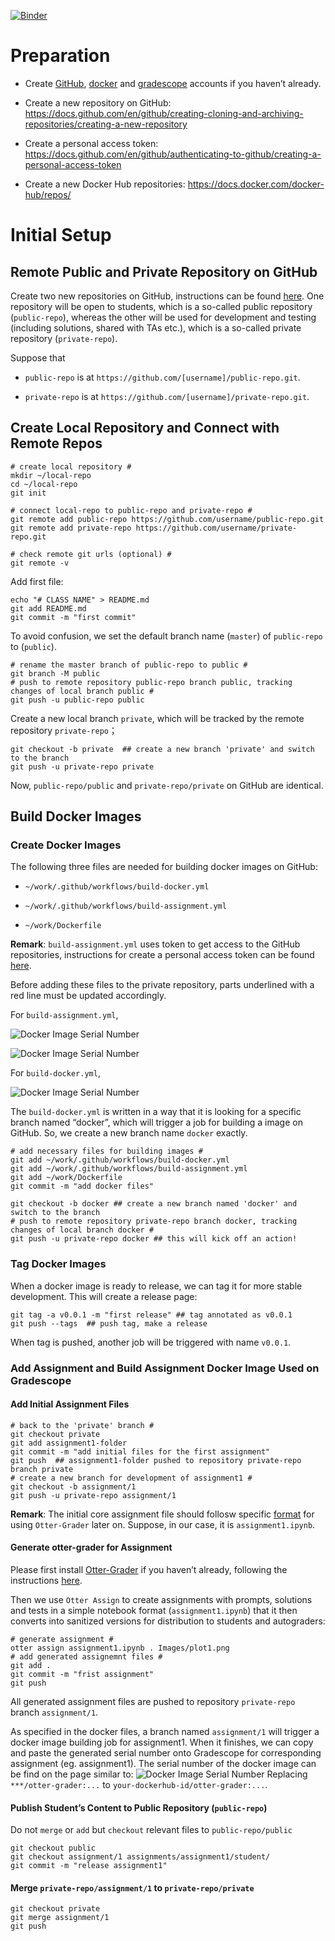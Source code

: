 
[![Binder](https://mybinder.org/badge_logo.svg)](https://mybinder.org/v2/gh/UCSB-PSTAT/gradescope-ottergrader.git/cc-gh?urlpath=lab)

<!-- README.md is generated from README.Rmd. Please edit that file -->

Preparation
===========

-   Create [GitHub](https://github.com),
    [docker](https://www.docker.com) and
    [gradescope](https://www.gradescope.com) accounts if you haven’t
    already.

-   Create a new repository on GitHub:
    <https://docs.github.com/en/github/creating-cloning-and-archiving-repositories/creating-a-new-repository>

-   Create a personal access token:
    <https://docs.github.com/en/github/authenticating-to-github/creating-a-personal-access-token>

-   Create a new Docker Hub repositories:
    <https://docs.docker.com/docker-hub/repos/>

Initial Setup
=============

Remote Public and Private Repository on GitHub
----------------------------------------------

Create two new repositories on GitHub, instructions can be found
[here](https://docs.github.com/en/github/creating-cloning-and-archiving-repositories/creating-a-new-repository).
One repository will be open to students, which is a so-called public
repository (`public-repo`), whereas the other will be used for
development and testing (including solutions, shared with TAs etc.),
which is a so-called private repository (`private-repo`).

Suppose that

-   `public-repo` is at `https://github.com/[username]/public-repo.git`.

-   `private-repo` is at
    `https://github.com/[username]/private-repo.git`.

Create Local Repository and Connect with Remote Repos
-----------------------------------------------------

    # create local repository #
    mkdir ~/local-repo
    cd ~/local-repo
    git init

    # connect local-repo to public-repo and private-repo #
    git remote add public-repo https://github.com/username/public-repo.git
    git remote add private-repo https://github.com/username/private-repo.git

    # check remote git urls (optional) #
    git remote -v

Add first file:

    echo "# CLASS NAME" > README.md
    git add README.md
    git commit -m "first commit"

To avoid confusion, we set the default branch name (`master`) of
`public-repo` to (`public`).

    # rename the master branch of public-repo to public #
    git branch -M public
    # push to remote repository public-repo branch public, tracking changes of local branch public #
    git push -u public-repo public

Create a new local branch `private`, which will be tracked by the remote
repository `private-repo`；

    git checkout -b private  ## create a new branch 'private' and switch to the branch
    git push -u private-repo private

Now, `public-repo/public` and `private-repo/private` on GitHub are
identical.

Build Docker Images
-------------------

### Create Docker Images

The following three files are needed for building docker images on
GitHub:

-   `~/work/.github/workflows/build-docker.yml`

-   `~/work/.github/workflows/build-assignment.yml`

-   `~/work/Dockerfile`

**Remark**: `build-assignment.yml` uses token to get access to the
GitHub repositories, instructions for create a personal access token can
be found
[here](https://docs.github.com/en/github/authenticating-to-github/creating-a-personal-access-token).

Before adding these files to the private repository, parts underlined
with a red line must be updated accordingly.

For `build-assignment.yml`,

![Docker Image Serial Number](images/build-assignment-update-1.png)

![Docker Image Serial Number](images/build-assignment-update-2.png)

For `build-docker.yml`,

![Docker Image Serial Number](images/build-docker-update.png)

The `build-docker.yml` is written in a way that it is looking for a
specific branch named “docker”, which will trigger a job for building a
image on GitHub. So, we create a new branch name `docker` exactly.

    # add necessary files for building images #
    git add ~/work/.github/workflows/build-docker.yml
    git add ~/work/.github/workflows/build-assignment.yml
    git add ~/work/Dockerfile
    git commit -m "add docker files"

    git checkout -b docker ## create a new branch named 'docker' and switch to the branch
    # push to remote repository private-repo branch docker, tracking changes of local branch docker #
    git push -u private-repo docker ## this will kick off an action!

### Tag Docker Images

When a docker image is ready to release, we can tag it for more stable
development. This will create a release page:

    git tag -a v0.0.1 -m "first release" ## tag annotated as v0.0.1
    git push --tags  ## push tag, make a release

When tag is pushed, another job will be triggered with name `v0.0.1`.

### Add Assignment and Build Assignment Docker Image Used on Gradescope

#### Add Initial Assignment Files

    # back to the 'private' branch #
    git checkout private
    git add assignment1-folder
    git commit -m "add initial files for the first assignment"
    git push  ## assignment1-folder pushed to repository private-repo branch private
    # create a new branch for development of assignment1 #
    git checkout -b assignment/1
    git push -u private-repo assignment/1

**Remark**: The initial core assignment file should follosw specific
[format](https://otter-grader.readthedocs.io/en/latest/otter_assign/python_notebook_format.html)
for using `Otter-Grader` later on. Suppose, in our case, it is
`assignment1.ipynb`.

#### Generate otter-grader for Assignment

Please first install
[Otter-Grader](https://ucbds-infra.github.io/ds-course-infra-guide/autograding/otter.html)
if you haven’t already, following the instructions
[here](https://otter-grader.readthedocs.io/en/latest/index.html#installation).

Then we use `Otter Assign` to create assignments with prompts, solutions
and tests in a simple notebook format (`assignment1.ipynb`) that it then
converts into sanitized versions for distribution to students and
autograders:

    # generate assignment #
    otter assign assignment1.ipynb . Images/plot1.png
    # add generated assignemnt files #
    git add .
    git commit -m "frist assignment"
    git push

All generated assignment files are pushed to repository `private-repo`
branch `assignment/1`.

As specified in the docker files, a branch named `assignment/1` will
trigger a docker image building job for assignment1. When it finishes,
we can copy and paste the generated serial number onto Gradescope for
corresponding assignment (eg. assignment1). The serial number of the
docker image can be find on the page similar to: ![Docker Image Serial
Number](images/docker_serial_number.png) Replacing
`***/otter-grader:...` to `your-dockerhub-id/otter-grader:...`.

#### Publish Student’s Content to Public Repository (`public-repo`)

Do not `merge` or `add` but `checkout` relevant files to
`public-repo/public`

    git checkout public 
    git checkout assignment/1 assignments/assignment1/student/
    git commit -m "release assignment1"

#### Merge `private-repo/assignment/1` to `private-repo/private`

    git checkout private
    git merge assignment/1
    git push

